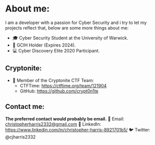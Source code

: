# About me:

I am a developer with a passion for Cyber Security and i try to let my projects reflect that, below are some more things about me:

- 🎓 Cyber Security Student at the University of Warwick.
- 📜 GCIH Holder (Expires 2024).
- 💻 Cyber Discovery Elite 2020 Participant.


## Cryptonite:
- 🚩 Member of the Cryptonite CTF Team:
    - CTFTime: https://ctftime.org/team/121904
    - GitHub:  https://github.com/crypt0n1te
    
## Contact me:
**The preferred contact would probably be email.**
📧 Email: christopherharris2332@gmail.com
💼 LinkedIn: https://www.linkedin.com/in/christopher-harris-8921701b5/
🐦 Twitter:  @cjharris2332
